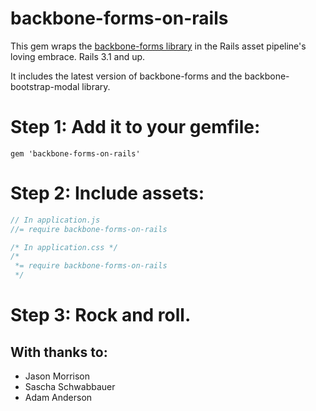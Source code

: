 backbone-forms-on-rails
=======================

This gem wraps the [backbone-forms library](https://github.com/powmedia/backbone-forms) in the Rails asset pipeline's loving embrace.  Rails 3.1 and up.

It includes the latest version of backbone-forms and the
backbone-bootstrap-modal library.

# Step 1: Add it to your gemfile:

    gem 'backbone-forms-on-rails'

# Step 2: Include assets:

```javascript
// In application.js
//= require backbone-forms-on-rails
```

```css
/* In application.css */
/*
 *= require backbone-forms-on-rails
 */
```

# Step 3: Rock and roll.

## With thanks to:

* Jason Morrison
* Sascha Schwabbauer
* Adam Anderson


